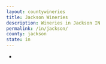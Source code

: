 ```yaml
---
layout: countywineries
title: Jackson Wineries
description: Wineries in Jackson IN
permalink: /in/jackson/
county: jackson
state: in
---
```

-
